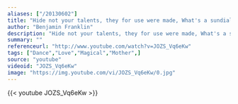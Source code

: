 ```yaml
---
aliases: ["/20130602"]
title: "Hide not your talents, they for use were made, What's a sundial in the shade?"
author: "Benjamin Franklin"
description: "Hide not your talents, they for use were made, What's a sundial in the shade? - Benjamin Franklin quotes from GetInspired365.com"
summary: ""
referenceurl: "http://www.youtube.com/watch?v=JOZS_Vq6eKw"
tags: ["Dance","Love","Magical","Mother",]
source: "youtube"
videoid: "JOZS_Vq6eKw"
image: "https://img.youtube.com/vi/JOZS_Vq6eKw/0.jpg"
---
```


{{< youtube JOZS_Vq6eKw >}}
